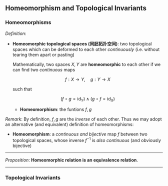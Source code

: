 ## Homeomorphism and Topological Invariants

### Homeomorphisms

*Definition*:

- **Homeomorphic topological spaces (同胚拓扑空间)**: two topological spaces which can be deformed to each other *continuously* (i.e. without tearing them apart or pasting)

    Mathematically, two spaces $X, Y$ are **homeomorphic** to each other if we can find two *continuous* maps

    $$f: X \rightarrow Y, \quad g: Y \rightarrow X$$

    such that

    $$
    (f \circ g = \text{id}_Y) \land
    (g \circ f = \text{id}_X) 
    $$

    - **Homeomorphism**: the funtions $f, g$
    
*Remark*: By definition, $f, g$ are the *inverse* of each other. Thus we may adopt an alternative (and equivalent) definition of homeomorphisms:

- **Homeomorphism**: a *continuous and bijective* map $f$ between two topological spaces, whose inverse $f^{-1}$ is *also continuous* (and obviously bijective)

----

*Proposition*: **Homeomorphic relation is an equivalence relation**.

----

### Topological Invariants